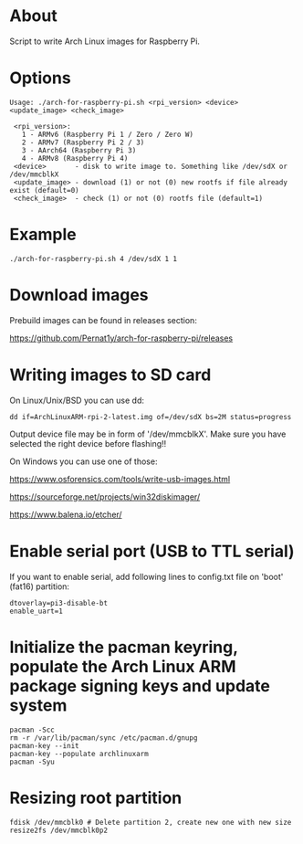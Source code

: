 # About
Script to write Arch Linux images for Raspberry Pi.

# Options
```
Usage: ./arch-for-raspberry-pi.sh <rpi_version> <device> <update_image> <check_image>

 <rpi_version>:
   1 - ARMv6 (Raspberry Pi 1 / Zero / Zero W)
   2 - ARMv7 (Raspberry Pi 2 / 3)
   3 - AArch64 (Raspberry Pi 3)
   4 - ARMv8 (Raspberry Pi 4)
 <device>       - disk to write image to. Something like /dev/sdX or /dev/mmcblkX
 <update_image> - download (1) or not (0) new rootfs if file already exist (default=0)
 <check_image>  - check (1) or not (0) rootfs file (default=1)
```

# Example
```
./arch-for-raspberry-pi.sh 4 /dev/sdX 1 1
```

# Download images
Prebuild images can be found in releases section:

https://github.com/Pernat1y/arch-for-raspberry-pi/releases

# Writing images to SD card
On Linux/Unix/BSD you can use dd:

```
dd if=ArchLinuxARM-rpi-2-latest.img of=/dev/sdX bs=2M status=progress
```

Output device file may be in form of '/dev/mmcblkX'. Make sure you have selected the right device before flashing!!

On Windows you can use one of those:

https://www.osforensics.com/tools/write-usb-images.html

https://sourceforge.net/projects/win32diskimager/

https://www.balena.io/etcher/

# Enable serial port (USB to TTL serial)
If you want to enable serial, add following lines to config.txt file on 'boot' (fat16) partition:

```
dtoverlay=pi3-disable-bt
enable_uart=1
```

# Initialize the pacman keyring, populate the Arch Linux ARM package signing keys and update system
```
pacman -Scc
rm -r /var/lib/pacman/sync /etc/pacman.d/gnupg
pacman-key --init
pacman-key --populate archlinuxarm
pacman -Syu
```

# Resizing root partition
```
fdisk /dev/mmcblk0 # Delete partition 2, create new one with new size
resize2fs /dev/mmcblk0p2
```

